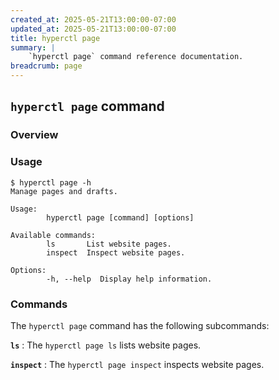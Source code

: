```yaml
---
created_at: 2025-05-21T13:00:00-07:00
updated_at: 2025-05-21T13:00:00-07:00
title: hyperctl page
summary: |
    `hyperctl page` command reference documentation.
breadcrumb: page
---
```


## `hyperctl page` command

<auto-toc selectors="h3,h4,h5,h6,dl dt"></auto-toc>

### Overview 



### Usage

```plaintext
$ hyperctl page -h
Manage pages and drafts.

Usage:
        hyperctl page [command] [options]

Available commands:
        ls       List website pages.
        inspect  Inspect website pages.

Options:
        -h, --help  Display help information.
```

### Commands

The `hyperctl page` command has the following subcommands:

**`ls`**
: The `hyperctl page ls` lists website pages.

  <learn-more ht-element href='./ls/'></learn-more>

**`inspect`**
: The `hyperctl page inspect` inspects website pages.

  <learn-more ht-element href='./inspect/'></learn-more>

<!-- Links -->
